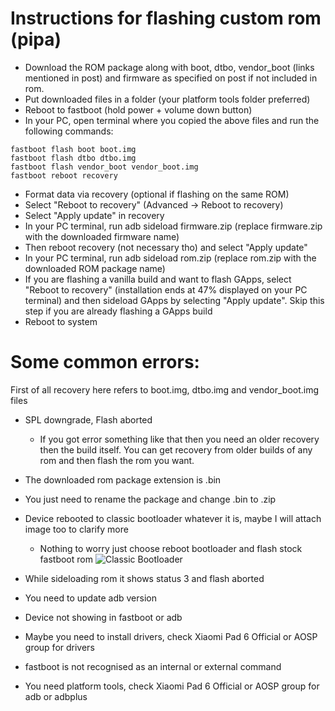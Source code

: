 # Instructions for flashing custom rom (pipa)
- Download the ROM package along with boot, dtbo, vendor_boot (links mentioned in post) and firmware as specified on post if not included in rom.
- Put downloaded files in a folder (your platform tools folder preferred)
- Reboot to fastboot (hold power + volume down button)
- In your PC, open terminal where you copied the above files and run the following commands:
```
fastboot flash boot boot.img
fastboot flash dtbo dtbo.img
fastboot flash vendor_boot vendor_boot.img
fastboot reboot recovery
```
- Format data via recovery (optional if flashing on the same ROM)
- Select "Reboot to recovery" (Advanced → Reboot to recovery)
- Select "Apply update" in recovery
- In your PC terminal, run adb sideload firmware.zip (replace firmware.zip with the downloaded firmware name)
- Then reboot recovery (not necessary tho) and select "Apply update"
- In your PC terminal, run adb sideload rom.zip (replace rom.zip with the downloaded ROM package name)
- If you are flashing a vanilla build and want to flash GApps, select "Reboot to recovery" (installation ends at 47% displayed on your PC terminal) and then sideload GApps by selecting "Apply update". Skip this step if you are already flashing a GApps build
- Reboot to system
 
# Some common errors:

First of all recovery here refers to boot.img, dtbo.img and vendor_boot.img files

- SPL downgrade, Flash aborted
  - If you got error something like that then you need an older recovery then the build itself. You can get recovery from older builds of any rom and then flash the rom you want.
  
- The downloaded rom package extension is .bin
 - You just need to rename the package and change .bin to .zip

- Device rebooted to classic bootloader whatever it is, maybe I will attach image too to clarify more
   - Nothing to worry just choose reboot bootloader and flash stock fastboot rom
![Classic Bootloader](https://i.ibb.co/1Y92zFXj/IMG-20250513-201944-808.jpg)   

- While sideloading rom it shows status 3 and flash aborted
 - You need to update adb version

- Device not showing in fastboot or adb
 - Maybe you need to install drivers, check Xiaomi Pad 6 Official or AOSP group for drivers

- fastboot is not recognised as an internal or external command
 - You need platform tools, check Xiaomi Pad 6 Official or AOSP group for adb or adbplus
